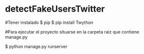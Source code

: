 # detectFakeUsersTwitter

#Tener instalado 
$  pip
$  pip install Twython


#Para ejecutar el proyecto situarse en la carpeta raiz que contiene manage.py

$  python manage.py runserver

